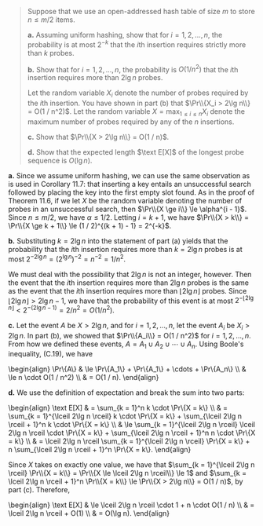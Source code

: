 > Suppose that we use an open-addressed hash table of size $m$ to store $n \le m / 2$ items.
>
> **a.** Assuming uniform hashing, show that for $i = 1, 2, \ldots, n$, the probability is at most $2^{-k}$ that the $i$th insertion requires strictly more than $k$ probes.
>
> **b.** Show that for $i = 1, 2, \ldots, n$, the probability is $O(1 / n^2)$ that the $i$th insertion requires more than $2\lg n$ probes.
>
> Let the random variable $X_i$ denote the number of probes required by the $i$th insertion. You have shown in part (b) that $\Pr\\{X_i > 2\lg n\\} = O(1 / n^2)$. Let the random variable $X = \max_{1 \le i \le n} X_i$ denote the maximum number of probes required by any of the $n$ insertions.
>
> **c.** Show that $\Pr\\{X > 2\lg n\\} = O(1 / n)$.
>
> **d.** Show that the expected length $\text E[X]$ of the longest probe sequence is $O(\lg n)$.

**a.** Since we assume uniform hashing, we can use the same observation as is used in Corollary 11.7: that inserting a key entails an unsuccessful search followed by placing the key into the first empty slot found. As in the proof of Theorem 11.6, if we let $X$ be the random variable denoting the number of probes in an unsuccessful search, then $\Pr\\{X \ge i\\} \le \alpha^{i - 1}$. Since $n \le m / 2$, we have $\alpha \le 1 / 2$. Letting $i = k + 1$, we have $\Pr\\{X > k\\} = \Pr\\{X \ge k + 1\\} \le (1 / 2)^{(k + 1) - 1} = 2^{-k}$.

**b.** Substituting $k = 2\lg n$ into the statement of part (a) yields that the probability that the $i$th insertion requires more than $k = 2\lg n$ probes is at most $2^{-2\lg n} = (2^{\lg n})^{-2} = n^{-2} = 1 / n^2$.

We must deal with the possibility that $2\lg n$ is not an integer, however. Then the event that the $i$th insertion requires more than $2\lg n$ probes is the same as the event that the $i$th insertion requires more than $\lfloor 2\lg n \rfloor$ probes. Since $\lfloor 2\lg n \rfloor > 2\lg n - 1$, we have that the probability of this event is at most $2^{-\lfloor 2\lg n \rfloor} < 2^{-(2\lg n - 1)} = 2 / n^2 = O(1 / n^2)$.

**c.** Let the event $A$ be $X > 2\lg n$, and for $i = 1, 2, \ldots, n$, let the event $A_i$ be $X_i > 2\lg n$. In part (b), we showed that $\Pr\\{A_i\\} = O(1 / n^2)$ for $i = 1, 2, \ldots, n$. From how we defined these events, $A = A_1 \cup A_2 \cup \cdots \cup A_n$. Using Boole's inequality, $\text{(C.19)}$, we have

\begin{align}
\Pr\\{A\\} & \le \Pr\\{A_1\\} + \Pr\\{A_1\\} + \cdots + \Pr\\{A_n\\} \\\\
         & \le n \cdot O(1 / n^2) \\\\
         & =   O(1 / n).
\end{align}

**d.** We use the definition of expectation and break the sum into two parts:

\begin{align}
\text E[X] & =   \sum_{k = 1}^n k \cdot \Pr\\{X = k\\} \\\\
           & =   \sum_{k = 1}^{\lceil 2\lg n \rceil} k \cdot \Pr\\{X = k\\} + \sum_{\lceil 2\lg n \rceil + 1}^n k \cdot \Pr\\{X = k\\} \\\\
           & \le \sum_{k = 1}^{\lceil 2\lg n \rceil} \lceil 2\lg n \rceil \cdot \Pr\\{X = k\\} + \sum_{\lceil 2\lg n \rceil + 1}^n n \cdot \Pr\\{X = k\\} \\\\
           & =   \lceil 2\lg n \rceil \sum_{k = 1}^{\lceil 2\lg n \rceil} \Pr\\{X = k\\} + n \sum_{\lceil 2\lg n \rceil + 1}^n \Pr\\{X = k\\}.
\end{align}

Since $X$ takes on exactly one value, we have that $\sum_{k = 1}^{\lceil 2\lg n \rceil} \Pr\\{X = k\\} = \Pr\\{X \le \lceil 2\lg n \rceil\\} \le 1$ and $\sum_{k = \lceil 2\lg n \rceil + 1}^n \Pr\\{X = k\\} \le \Pr\\{X > 2\lg n\\} = O(1 / n)$, by part \(c\). Therefore,

\begin{align}
\text E[X] & \le \lceil 2\lg n \rceil \cdot 1 + n \cdot O(1 / n) \\\\
           & =   \lceil 2\lg n \rceil + O(1) \\\\
           & =   O(\lg n).
\end{align}
